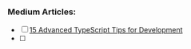 ### Medium Articles:

- [ ] [15 Advanced TypeScript Tips for Development](https://dev.to/lakshmananarumugam/15-advanced-typescript-tips-for-development-5ddj)
- [ ] 